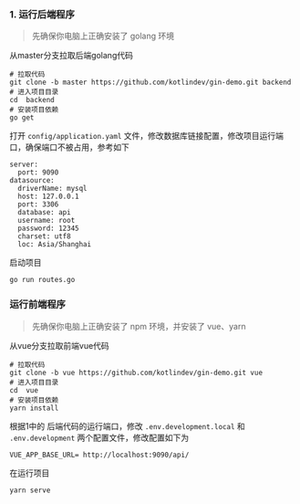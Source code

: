 ### 1. 运行后端程序

> 先确保你电脑上正确安装了 golang 环境

从master分支拉取后端golang代码

```
# 拉取代码
git clone -b master https://github.com/kotlindev/gin-demo.git backend
# 进入项目目录
cd  backend
# 安装项目依赖
go get
```

打开 `config/application.yaml` 文件，修改数据库链接配置，修改项目运行端口，确保端口不被占用，参考如下

```
server:
  port: 9090
datasource:
  driverName: mysql
  host: 127.0.0.1
  port: 3306
  database: api
  username: root
  password: 12345
  charset: utf8
  loc: Asia/Shanghai
```

启动项目

```
go run routes.go
```



### 运行前端程序

> 先确保你电脑上正确安装了 npm 环境，并安装了 vue、yarn

从vue分支拉取前端vue代码

```
# 拉取代码
git clone -b vue https://github.com/kotlindev/gin-demo.git vue
# 进入项目目录
cd  vue
# 安装项目依赖
yarn install
```



根据1中的 后端代码的运行端口，修改 `.env.development.local` 和 `.env.development` 两个配置文件，修改配置如下为

```
VUE_APP_BASE_URL= http://localhost:9090/api/
```

在运行项目

```
yarn serve
```

